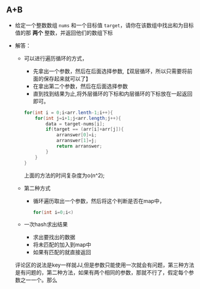 

## A+B

- 给定一个整数数组 `nums` 和一个目标值 `target`，请你在该数组中找出和为目标值的那 **两个** 整数，并返回他们的数组下标

- 解答：

  - 可以进行遍历循环的方式，
    - 先拿出一个参数，然后在后面选择参数,【双层循环，所以只需要将前面的保存起来就可以了】
    - 在拿出第二个参数，然后在后面选择参数
    - 直到找到结果为止,将外层循环的下标和内层循环的下标放在一起返回即可。

    ```java
    for(int i = 0;i<arr.lenth-1;i++){
        for(int j=i+1;j<arr.length;j++){
            data = target-nums[i];
            if(target == (arr[i]+arr[j]){
    			arranswer[0]=i;
                arranswer[1]=j;
                return arranswer;
            }
        }
    }
    ```

    上面的方法的时间复杂度为o(n^2);

  - 第二种方式
    - 循环遍历取出一个参数，然后将这个判断是否在map中，

      ```java
      for(int i=0;i<)
      ```

      

  - 一次hash求出结果
    - 求出要找出的数据
    - 将未匹配的加入到map中
    - 如果有匹配的就直接返回

  评论区的说法是key一样就JJ,但是参数只能使用一次就会有问题，第三种方法是有问题的，第二种方法，如果有两个相同的参数，那就不行了，假定每个参数之一一个。那么